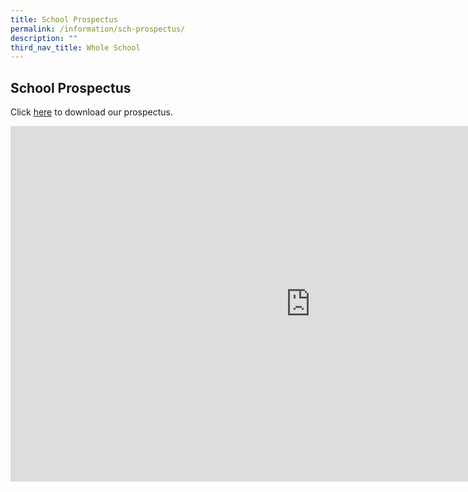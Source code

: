 ```yaml
---
title: School Prospectus
permalink: /information/sch-prospectus/
description: ""
third_nav_title: Whole School
---
```

## School Prospectus

Click [here](/files/rvhs%20school%20prospectus%20sec%202023%20(1).pdf) to download our prospectus.

<iframe src="https://docs.google.com/presentation/d/e/2PACX-1vTwcE6mZum064R0o2nP57f_NKMcYGdtopj3HKNAElbezvgb4Es-UTBTGYf4fQrgZA-54sv0ygigwKqK/embed?start=false&amp;loop=false&amp;delayms=3000" frameborder="0" width="960" height="569" allowfullscreen="true"></iframe>